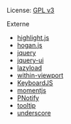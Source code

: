 License: [GPL v3](LICENSE)

Externe 
* [highlight.js](https://github.com/isagalaev/highlight.js)
* [hogan.js](https://github.com/twitter/hogan.js)
* [jquery](https://github.com/jquery/jquery)
* [jquery-ui](https://github.com/jquery/jquery-ui)
* [lazyload](https://github.com/tuupola/jquery_lazyload)
* [within-viewport](https://github.com/patik/within-viewport)
* [KeyboardJS](https://github.com/RobertWHurst/KeyboardJS)
* [momentjs](https://github.com/moment/moment)
* [PNotify](https://github.com/sciactive/pnotify)
* [tooltip](https://github.com/twbs/bootstrap)
* [underscore](https://github.com/jashkenas/underscore/)
